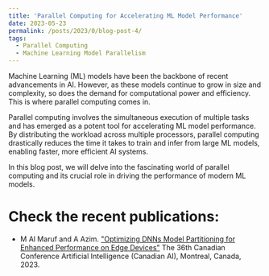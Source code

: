 ```yaml
---
title: 'Parallel Computing for Accelerating ML Model Performance'
date: 2023-05-23
permalink: /posts/2023/0/blog-post-4/
tags:
  - Parallel Computing
  - Machine Learning Model Parallelism
---
```

Machine Learning (ML) models have been the backbone of recent advancements in AI. However, as these models continue to grow in size and complexity, so does the demand for computational power and efficiency. This is where parallel computing comes in.

Parallel computing involves the simultaneous execution of multiple tasks and has emerged as a potent tool for accelerating ML model performance. By distributing the workload across multiple processors, parallel computing drastically reduces the time it takes to train and infer from large ML models, enabling faster, more efficient AI systems.

In this blog post, we will delve into the fascinating world of parallel computing and its crucial role in driving the performance of modern ML models.

# Check the recent publications:
  - M Al Maruf and A Azim. ["Optimizing DNNs Model Partitioning for Enhanced Performance on Edge Devices"](https://caiac.pubpub.org/pub/ly32gqd5) The 36th Canadian Conference Artificial Intelligence (Canadian AI), Montreal, Canada, 2023.
# 



